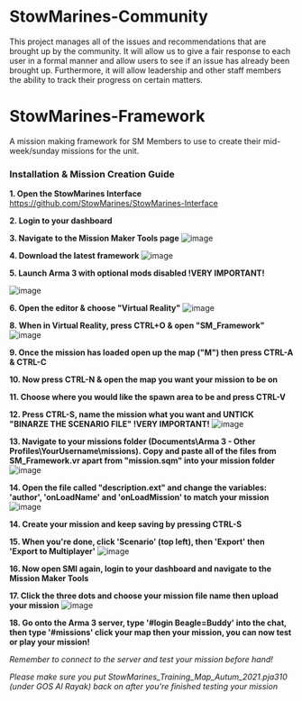 # StowMarines-Community
This project manages all of the issues and recommendations that are brought up by the community. It will allow us to give a fair response to each user in a formal manner and allow users to see if an issue has already been brought up. Furthermore, it will allow leadership and other staff members the ability to track their progress on certain matters.

# StowMarines-Framework
A mission making framework for SM Members to use to create their mid-week/sunday missions for the unit.

### Installation & Mission Creation Guide
**1. Open the StowMarines Interface**
https://github.com/StowMarines/StowMarines-Interface

**2. Login to your dashboard**

**3. Navigate to the Mission Maker Tools page**
![image](https://user-images.githubusercontent.com/68105236/141774253-f2c96a10-ef94-48e0-bfdb-38664ed6c512.png)



**4. Download the latest framework**
![image](https://user-images.githubusercontent.com/68105236/141774591-28686fad-4eb0-4800-a4d2-90677e46a798.png)



**5. Launch Arma 3 with optional mods disabled !VERY IMPORTANT!**

![image](https://user-images.githubusercontent.com/68105236/141774804-18f81d24-4c0b-45d1-9b74-a53b23564b6d.png)



**6. Open the editor & choose "Virtual Reality"**
![image](https://user-images.githubusercontent.com/68105236/141775110-2f8241c2-07d6-4c98-9956-ca8ab3e1b6af.png)



**8. When in Virtual Reality, press CTRL+O & open "SM_Framework"**
![image](https://user-images.githubusercontent.com/68105236/141775275-d715f0fd-70ec-485f-95de-430db64b1d90.png)


**9. Once the mission has loaded open up the map ("M") then press CTRL-A & CTRL-C**


**10. Now press CTRL-N & open the map you want your mission to be on**


**11. Choose where you would like the spawn area to be and press CTRL-V**

**12. Press CTRL-S, name the mission what you want and UNTICK "BINARZE THE SCENARIO FILE" !VERY IMPORTANT!**
![image](https://user-images.githubusercontent.com/68105236/141775825-d810cd83-b841-4367-8ab4-91bc73a9965d.png)

**13. Navigate to your missions folder (Documents\Arma 3 - Other Profiles\YourUsername\missions\). Copy and paste all of the files from SM_Framework.vr apart from "mission.sqm" into your mission folder**
![image](https://user-images.githubusercontent.com/68105236/141776273-5d61b902-4c95-432f-a92c-336da86de615.png)


**14. Open the file called "description.ext" and change the variables: 'author', 'onLoadName' and 'onLoadMission' to match your mission**
![image](https://user-images.githubusercontent.com/68105236/141776464-152f1212-43a4-4b84-acf7-1ed4c760d0df.png)


**14. Create your mission and keep saving by pressing CTRL-S**

**15. When you're done, click 'Scenario' (top left), then 'Export' then 'Export to Multiplayer'**
![image](https://user-images.githubusercontent.com/68105236/141776658-cbb3d1f5-2502-43a7-b29f-9553642dfc31.png)


**16. Now open SMI again, login to your dashboard and navigate to the Mission Maker Tools**

**17. Click the three dots and choose your mission file name then upload your mission**
![image](https://user-images.githubusercontent.com/68105236/141776816-a39ac544-a2e6-4ca9-b55d-f34b44704018.png)

**18. Go onto the Arma 3 server, type '#login Beagle=Buddy' into the chat, then type '#missions' click your map then your mission, you can now test or play your mission!**


_Remember to connect to the server and test your mission before hand!_

_Please make sure you put StowMarines_Training_Map_Autum_2021.pja310 (under GOS Al Rayak) back on after you're finished testing your mission_
